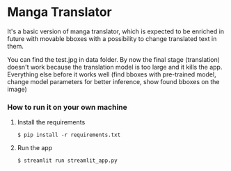 # Manga Translator

It's a basic version of manga translator, which is expected to be enriched in future with movable bboxes with a possibility to change translated text in them.

You can find the test.jpg in data folder.
By now the final stage (translation) doesn't work because the translation model is too large and it kills the app.
Everything else before it works well (find bboxes with pre-trained model, change model parameters for better inference, show found bboxes on the image)

### How to run it on your own machine

1. Install the requirements

   ```
   $ pip install -r requirements.txt
   ```

2. Run the app

   ```
   $ streamlit run streamlit_app.py
   ```
